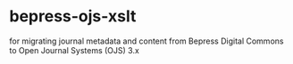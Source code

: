 # bepress-ojs-xslt
for migrating journal metadata and content from Bepress Digital Commons to Open Journal Systems (OJS) 3.x
